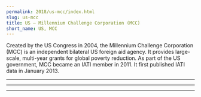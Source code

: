 ```yaml
---
permalink: 2018/us-mcc/index.html
slug: us-mcc
title: US – Millennium Challenge Corporation (MCC)
short_name: US, MCC
---
```


Created by the US Congress in 2004, the Millennium Challenge Corporation (MCC) is an independent bilateral US foreign aid agency. It provides large-scale, multi-year grants for global poverty reduction. As part of the US government, MCC became an IATI member in 2011. It first published IATI data in January 2013. 

---



---



---
